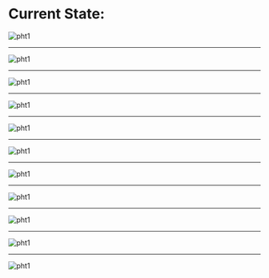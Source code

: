<h1>Current State:</h1>

<img alt="pht1" src="./i_dont_know_what_to_do/static/images/projectImages/Screenshot_1.png">
<hr>
<img alt="pht1" src="./i_dont_know_what_to_do/static/images/projectImages/Screenshot_2.png">
<hr>
<img alt="pht1" src="./i_dont_know_what_to_do/static/images/projectImages/Screenshot_3.png">
<hr>
<img alt="pht1" src="./i_dont_know_what_to_do/static/images/projectImages/Screenshot_4.png">
<hr>
<img alt="pht1" src="./i_dont_know_what_to_do/static/images/projectImages/Screenshot_5.png">
<hr>
<img alt="pht1" src="./i_dont_know_what_to_do/static/images/projectImages/Screenshot_6.png">
<hr>
<img alt="pht1" src="./i_dont_know_what_to_do/static/images/projectImages/Screenshot_7.png">
<hr>
<img alt="pht1" src="./i_dont_know_what_to_do/static/images/projectImages/Screenshot_8.png">
<hr>
<img alt="pht1" src="./i_dont_know_what_to_do/static/images/projectImages/Screenshot_9.png">
<hr>
<img alt="pht1" src="./i_dont_know_what_to_do/static/images/projectImages/Screenshot_10.png">
<hr>
<img alt="pht1" src="./i_dont_know_what_to_do/static/images/projectImages/Screenshot_11.png">